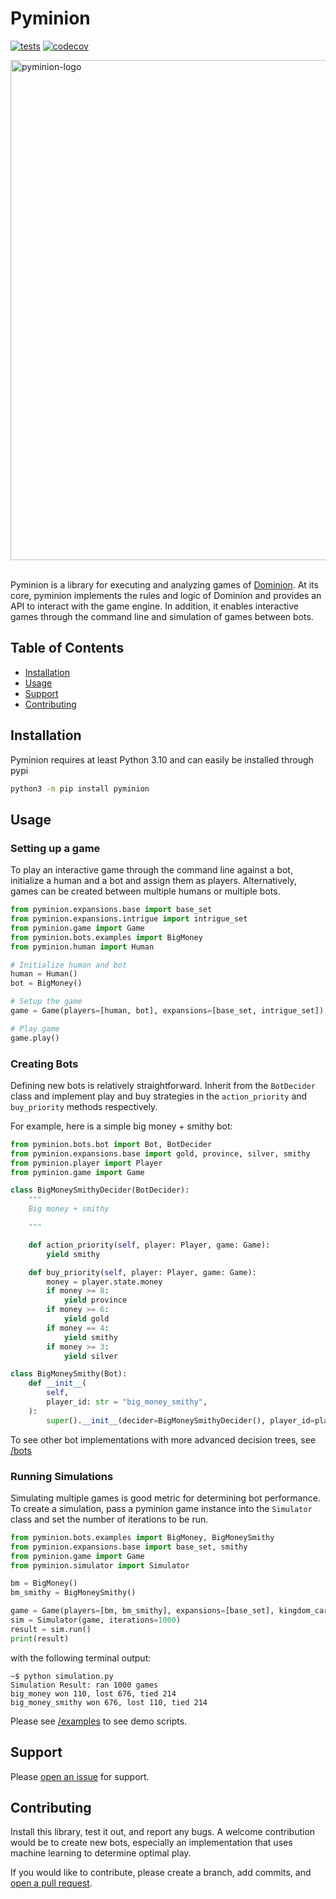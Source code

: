 # Pyminion

[![tests](https://github.com/evanofslack/pyminion/actions/workflows/python-app.yml/badge.svg)](https://github.com/evanofslack/pyminion/actions/workflows/python-app.yml)
[![codecov](https://codecov.io/gh/evanofslack/pyminion/branch/master/graph/badge.svg?token=5GW65KFEL5)](https://codecov.io/gh/evanofslack/pyminion)

<img width="800" alt="pyminion-logo" src="https://github.com/evanofslack/pyminion/assets/51209817/85e6ed9f-8cbf-4781-9c0b-f29c1d0a2162">
<br></br>

Pyminion is a library for executing and analyzing games of [Dominion](https://www.riograndegames.com/games/dominion/).
At its core, pyminion implements the rules and logic of Dominion and provides
an API to interact with the game engine. In addition, it enables interactive
games through the command line and simulation of games between bots.

## Table of Contents

- [Installation](#installation)
- [Usage](#usage)
- [Support](#support)
- [Contributing](#contributing)

## Installation

Pyminion requires at least Python 3.10 and can easily be installed through pypi

```bash
python3 -m pip install pyminion
```

## Usage

### Setting up a game

To play an interactive game through the command line against a bot, initialize
a human and a bot and assign them as players. Alternatively, games can be
created between multiple humans or multiple bots.

```python
from pyminion.expansions.base import base_set
from pyminion.expansions.intrigue import intrigue_set
from pyminion.game import Game
from pyminion.bots.examples import BigMoney
from pyminion.human import Human

# Initialize human and bot
human = Human()
bot = BigMoney()

# Setup the game
game = Game(players=[human, bot], expansions=[base_set, intrigue_set])

# Play game
game.play()

```

### Creating Bots

Defining new bots is relatively straightforward. Inherit from the
`BotDecider` class and implement play and buy strategies in the
`action_priority` and `buy_priority` methods respectively.

For example, here is a simple big money + smithy bot:

```python
from pyminion.bots.bot import Bot, BotDecider
from pyminion.expansions.base import gold, province, silver, smithy
from pyminion.player import Player
from pyminion.game import Game

class BigMoneySmithyDecider(BotDecider):
    """
    Big money + smithy

    """

    def action_priority(self, player: Player, game: Game):
        yield smithy

    def buy_priority(self, player: Player, game: Game):
        money = player.state.money
        if money >= 8:
            yield province
        if money >= 6:
            yield gold
        if money == 4:
            yield smithy
        if money >= 3:
            yield silver

class BigMoneySmithy(Bot):
    def __init__(
        self,
        player_id: str = "big_money_smithy",
    ):
        super().__init__(decider=BigMoneySmithyDecider(), player_id=player_id)
```

To see other bot implementations with more advanced decision trees, see [/bots](https://github.com/evanofslack/pyminion/tree/master/pyminion/bots)

### Running Simulations

Simulating multiple games is good metric for determining bot performance.
To create a simulation, pass a pyminion game instance into the `Simulator`
class and set the number of iterations to be run.

```python
from pyminion.bots.examples import BigMoney, BigMoneySmithy
from pyminion.expansions.base import base_set, smithy
from pyminion.game import Game
from pyminion.simulator import Simulator

bm = BigMoney()
bm_smithy = BigMoneySmithy()

game = Game(players=[bm, bm_smithy], expansions=[base_set], kingdom_cards=[smithy], log_stdout=False)
sim = Simulator(game, iterations=1000)
result = sim.run()
print(result)
```

with the following terminal output:

```console
~$ python simulation.py
Simulation Result: ran 1000 games
big_money won 110, lost 676, tied 214
big_money_smithy won 676, lost 110, tied 214
```

Please see [/examples](https://github.com/evanofslack/pyminion/tree/master/examples) to see demo scripts.

## Support

Please [open an issue](https://github.com/evanofslack/pyminion/issues/new) for support.

## Contributing

Install this library, test it out, and report any bugs. A welcome contribution
would be to create new bots, especially an implementation that uses machine
learning to determine optimal play.

If you would like to contribute, please create a branch, add commits, and
[open a pull request](https://github.com/evanofslack/pyminion/pulls).
